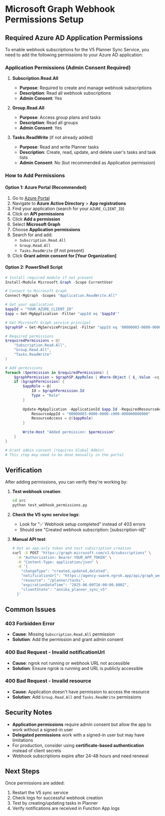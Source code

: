 # Microsoft Graph Webhook Permissions Setup

## Required Azure AD Application Permissions

To enable webhook subscriptions for the V5 Planner Sync Service, you need to add the following permissions to your Azure AD application:

### Application Permissions (Admin Consent Required)

1. **Subscription.Read.All**
   - **Purpose**: Required to create and manage webhook subscriptions
   - **Description**: Read all webhook subscriptions
   - **Admin Consent**: Yes

2. **Group.Read.All** 
   - **Purpose**: Access group plans and tasks
   - **Description**: Read all groups
   - **Admin Consent**: Yes

3. **Tasks.ReadWrite** (if not already added)
   - **Purpose**: Read and write Planner tasks
   - **Description**: Create, read, update, and delete user's tasks and task lists
   - **Admin Consent**: No (but recommended as Application permission)

### How to Add Permissions

#### Option 1: Azure Portal (Recommended)

1. Go to [Azure Portal](https://portal.azure.com)
2. Navigate to **Azure Active Directory** > **App registrations**
3. Find your application (search for your `AZURE_CLIENT_ID`)
4. Click on **API permissions**
5. Click **Add a permission**
6. Select **Microsoft Graph**
7. Choose **Application permissions**
8. Search for and add:
   - `Subscription.Read.All`
   - `Group.Read.All`
   - `Tasks.ReadWrite` (if not present)
9. Click **Grant admin consent for [Your Organization]**

#### Option 2: PowerShell Script

```powershell
# Install required module if not present
Install-Module Microsoft.Graph -Scope CurrentUser

# Connect to Microsoft Graph
Connect-MgGraph -Scopes "Application.ReadWrite.All"

# Get your application
$appId = "YOUR_AZURE_CLIENT_ID"
$app = Get-MgApplication -Filter "appId eq '$appId'"

# Get Microsoft Graph service principal
$graphSP = Get-MgServicePrincipal -Filter "appId eq '00000003-0000-0000-c000-000000000000'"

# Required permissions
$requiredPermissions = @(
    "Subscription.Read.All",
    "Group.Read.All", 
    "Tasks.ReadWrite"
)

# Add permissions
foreach ($permission in $requiredPermissions) {
    $graphPermission = $graphSP.AppRoles | Where-Object { $_.Value -eq $permission }
    if ($graphPermission) {
        $appRole = @{
            Id = $graphPermission.Id
            Type = "Role"
        }
        
        Update-MgApplication -ApplicationId $app.Id -RequiredResourceAccess @{
            ResourceAppId = "00000003-0000-0000-c000-000000000000"
            ResourceAccess = @($appRole)
        }
        
        Write-Host "Added permission: $permission"
    }
}

# Grant admin consent (requires Global Admin)
# This step may need to be done manually in the portal
```

## Verification

After adding permissions, you can verify they're working by:

1. **Test webhook creation**:
   ```bash
   cd src
   python test_webhook_permissions.py
   ```

2. **Check the V5 sync service logs**:
   - Look for "✅ Webhook setup completed" instead of 403 errors
   - Should see "Created webhook subscription: [subscription-id]"

3. **Manual API test**:
   ```bash
   # Get an app-only token and test subscription creation
   curl -X POST "https://graph.microsoft.com/v1.0/subscriptions" \
     -H "Authorization: Bearer YOUR_APP_TOKEN" \
     -H "Content-Type: application/json" \
     -d '{
       "changeType": "created,updated,deleted",
       "notificationUrl": "https://agency-swarm.ngrok.app/api/graph_webhook",
       "resource": "/planner/tasks",
       "expirationDateTime": "2025-06-09T16:00:00.000Z",
       "clientState": "annika_planner_sync_v5"
     }'
   ```

## Common Issues

### 403 Forbidden Error
- **Cause**: Missing `Subscription.Read.All` permission
- **Solution**: Add the permission and grant admin consent

### 400 Bad Request - Invalid notificationUrl
- **Cause**: ngrok not running or webhook URL not accessible
- **Solution**: Ensure ngrok is running and URL is publicly accessible

### 400 Bad Request - Invalid resource
- **Cause**: Application doesn't have permission to access the resource
- **Solution**: Add `Group.Read.All` and `Tasks.ReadWrite` permissions

## Security Notes

- **Application permissions** require admin consent but allow the app to work without a signed-in user
- **Delegated permissions** work with a signed-in user but may have limitations
- For production, consider using **certificate-based authentication** instead of client secrets
- Webhook subscriptions expire after 24-48 hours and need renewal

## Next Steps

Once permissions are added:

1. Restart the V5 sync service
2. Check logs for successful webhook creation
3. Test by creating/updating tasks in Planner
4. Verify notifications are received in Function App logs 